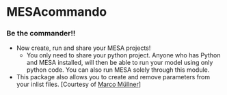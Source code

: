# MESAcommando

### Be the commander!!

* Now create, run and share your MESA projects!
  - You only need to share your python project. Anyone who has Python and MESA installed, will then be able to run your model using only python code. You can also run MESA solely through this module.
* This package also allows you to create and remove parameters from your inlist files. [Courtesy of [Marco Müllner](https://github.com/MarcoMuellner/PyMesaHandler)]
